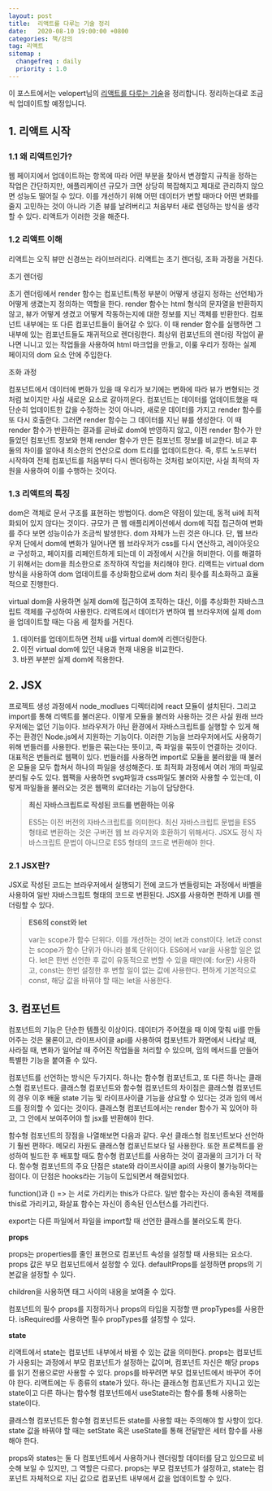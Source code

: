 ```yaml
---
layout: post
title:  리액트를 다루는 기술 정리
date:   2020-08-10 19:00:00 +0800
categories: 책/강의
tag: 리액트
sitemap :
  changefreq : daily
  priority : 1.0
---
```


이 포스트에서는 velopert님의 [리액트를 다루는 기술](https://book.naver.com/bookdb/book_detail.nhn?bid=15372757)을 정리합니다. 정리하는대로 조금씩 업데이트할 예정입니다.

## 1. 리액트 시작

### 1.1 왜 리액트인가?

웹 페이지에서 업데이트하는 항목에 따라 어떤 부분을 찾아서 변경할지 규칙을 정하는 작업은 간단하지만, 애플리케이션 규모가 크면 상당히 복잡해지고 제대로 관리하지 않으면 성능도 떨어질 수 있다. 이를 개선하기 위해 어떤 데이터가 변할 때마다 어떤 변화를 줄지 고민하는 것이 아니라 기존 뷰를 날려버리고 처음부터 새로 렌덩하는 방식을 생각할 수 있다. 리액트가 이러한 것을 해준다.

### 1.2 리액트 이해

리액트는 오직 뷰만 신경쓰는 라이브러리다. 리액트는 초기 렌더링, 조화 과정을 거친다. 

초기 렌더링

초기 렌더링에서 render 함수는 컴포넌트(특정 부분이 어떻게 생길지 정하는 선언체)가 어떻게 생겼는지 정의하는 역할을 한다. render 함수는 html 형식의 문자열을 반환하지 않고, 뷰가 어떻게 생겼고 어떻게 작동하는지에 대한 정보를 지닌 객체를 반환한다. 컴포넌트 내부에는 또 다른 컴포넌트들이 들어갈 수 있다. 이 때 render 함수를 실행하면 그 내부에 있는 컴포넌트들도 재귀적으로 렌더링한다. 최상위 컴포넌트의 렌더링 작업이 끝나면 니니고 있는 작업들을 사용하여 html 마크업을 만들고, 이룰 우리가 정하는 실제 페이지의 dom 요소 안에 주입한다.

조화 과정

컴포넌트에서 데이터에 변화가 있을 때 우리가 보기에는 변화에 따라 뷰가 변형되는 것처럼 보이지만 사실 새로운 요소로 갈아끼운다. 컴포넌트는 데이터를 업데이트했을 때 단순히 업데이트한 값을 수정하는 것이 아니라, 새로운 데이터를 가지고 render 함수를 또 다시 호출한다. 그러면 render 함수는 그 데이터를 지닌 뷰를 생성한다. 이 때 render 함수가 반환하는 결과를 곧바로 dom에 반영하지 않고, 이전 render 함수가 만들었던 컴포넌트 정보와 현재 render 함수가 만든 컴포넌트 정보를 비교한다. 비교 후  둘의 차이를 알아내 최소한의 연산으로 dom 트리를 업데이트한다. 즉, 루트 노드부터 시작하여 전체 컴포넌트를 처음부터 다시 렌더링하는 것처럼 보이지만, 사실 최적의 자원을 사용하여 이를 수행하는 것이다.

### 1.3 리액트의 특징

dom은 객체로 문서 구조를 표현하는 방법이다. dom은 약점이 있는데, 동적 ui에 최적화되어 있지 않다는 것이다. 규모가 큰 웹 애플리케이션에서 dom에 직접 접근하여 변화를 주다 보면 성능이슈가 조금씩 발생한다. dom 자체가 느린 것은 아니다. 단, 웹 브라우저 단에서 dom에 변화가 일어나면 웹 브라우저가 css를 다시 연산하고, 레이아웃으 ㄹ 구성하고, 페이지를 리페인트하게 되는데 이 과정에서 시간을 허비한다. 이를 해결하기 위해서는 dom을 최소한으로 조작하여 작업을 처리해야 한다. 리액트는 virtual dom 방식을 사용하여 dom 업데이트를 추상화함으로써 dom 처리 횟수를 최소화하고 효율적으로 진행한다.

virtual dom을 사용하면 실제 dom에 접근하여 조작하는 대신, 이를 추상화한 자바스크립트 객체를 구성하여 사용한다. 리액트에서 데이터가 변하여 웹 브라우저에 실제 dom을 업데이트할 때는 다음 세 절차를 거친다.

1. 데이터를 업데이트하면 전체 ui를 virtual dom에 리렌더링한다.
2. 이전 virtual dom에 있던 내용과 현재 내용을 비교한다.
3. 바뀐 부분만 실제 dom에 적용한다.

## 2. JSX

프로젝트 생성 과정에서 node_modlues 디렉터리에 react 모듈이 설치된다. 그리고 import를 통해 리액트를 불러온다. 이렇게 모듈을 불러와 사용하는 것은 사실 원래 브라우저에는 없던 기능이다. 브라우저가 아닌 환경에서 자바스크립트를 실행할 수 있게 해주는 환경인 Node.js에서 지원하는 기능이다. 이러한 기능을 브라우저에서도 사용하기 위해 번들러를 사용한다. 번들은 묶는다는 뜻이고, 즉 파일을 묶듯이 연결하는 것이다. 대표적은 번들러로 웹팩이 있다. 번들러를 사용하면 import로 모듈을 불러왔을 때 불러온 모듈을 모두 합쳐서 하나의 파일을 생성해준다. 또 최적화 과정에서 여러 개의 파일로 분리될 수도 있다. 웹팩을 사용하면 svg파일과 css파일도 불러와 사용할 수 있는데, 이렇게 파일들을 불러오는 것은 웹팩의 로더라는 기능이 담당한다. 

> **최신 자바스크립트로 작성된 코드를 변환하는 이유**
>
> ES5는 이전 버전의 자바스크립트를 의미한다. 최신 자바스크립트 문법을 ES5 형태로 변환하는 것은 구버전 웹 브 라우저와 호환하기 위해서다. JSX도 정식 자바스크립트 문법이 아니므로 ES5 형태의 코드로 변환해야 한다.

### 2.1 JSX란?

JSX로 작성된 코드는 브라우저에서 실행되기 전에 코드가 번들링되는 과정에서 바벨을 사용하여 일반 자바스크립트 형태의 코드로 변환된다. JSX를 사용하면 편하게 UI를 렌더링할 수 있다.

> **ES6의 const와 let**
>
> var는 scope가 함수 단위다. 이를 개선하는 것이 let과 const이다. let과 const는 scope가 함수 단위가 아니라 블록 단위이다. ES6에서 var을 사용할 일은 없다. let은 한번 선언한 후 값이 유동적으로 변할 수 있을 때만(예: for문) 사용하고, const는 한번 설정한 후 변할 일이 없는 값에 사용한다. 편하게 기본적으로 const, 해당 값을 바꿔야 할 때는 let을 사용한다.

## 3. 컴포넌트

컴포넌트의 기능은 단순한 템플릿 이상이다. 데이터가 주어졌을 때 이에 맞춰 ui를 만들어주는 것은 물론이고, 라이프사이클 api를 사용하여 컴포넌트가 화면에서 나타날 때, 사라질 때, 변화가 일어날 때 주어진 작업들을 처리할 수 있으며, 임의 메서드를 만들어 특별한 기능을 붙여줄 수 있다.

컴포넌트를 선언하는 방식은 두가지다. 하나는 함수형 컴포넌트고, 또 다른 하나는 클래스형 컴포넌트다. 클래스형 컴포넌트와 함수형 컴포넌트의 차이점은 클래스형 컴포넌트의 경우 이후 배울 state 기능 및 라이프사이클 기능을 상요할 수 있다는 것과 임의 메서드를 정의할 수 있다는 것이다. 클래스형 컴포넌트에서는 render 함수가 꼭 있어야 하고, 그 안에서 보여주어야 할 jsx를 반환해야 한다. 

함수형 컴포넌트의 장점을 나열해보면 다음과 같다. 우선 클래스형 컴포넌트보다 선언하기 훨씬 편하다. 메모리 자원도 클래스형 컴포넌트보다 덜 사용한다. 또한 프로젝트를 완성하여 빌드한 후 배포할 때도 함수형 컴포넌트를 사용하는 것이 결과물의 크기가 더 작다. 함수형 컴포넌트의 주요 단점은 state와 라이프사이클 api의 사용이 불가능하다는 점이다. 이 단점은 hooks라는 기능이 도입되면서 해결되었다.

function()과 () => 는 서로 가리키는 this가 다르다. 일반 함수는 자신이 종속된 객체를 this로 가리키고, 화살표 함수는 자신이 종속된 인스턴스를 가리킨다. 

export는 다른 파일에서 파일을 import할 때 선언한 클래스를 불러오도록 한다.

**props**

props는 properties를 줄인 표현으로 컴포넌트 속성을 설정할 때 사용되는 요소다. props 값은 부모 컴포넌트에서 설정할 수 있다. defaultProps를 설정하면 props의 기본값을 설정할 수 있다.

children을 사용하면 태그 사이의 내용을 보여줄 수 있다.

컴포넌트의 필수 props를 지정하거나 props의 타입을 지정할 땐 propTypes를 사용한다. isRequired를 사용하면 필수 propTypes를 설정할 수 있다.

**state**

리액트에서 state는 컴포넌트 내부에서 바뀔 수 있는 값을 의미한다. props는 컴포넌트가 사용되는 과정에서 부모 컴포넌트가 설정하는 값이며, 컴포넌트 자신은 해당 props를 읽기 전용으로만 사용할 수 있다. props를 바꾸려면 부모 컴포넌트에서 바꾸어 주어야 한다. 리액트에는 두 종류의 state가 있다. 하나는 클래스형 컴포넌트가 지니고 있는 state이고 다른 하나는 함수형 컴포넌트에서 useState라는 함수를 통해 사용하는 state이다.

클래스형 컴포넌트든 함수형 컴포넌트든 state를 사용할 때는 주의해야 할 사항이 있다. state 값을 바꿔야 할 때는 setState 혹은 useState를 통해 전달받은 세터 함수를 사용해야 한다.

props와 states는 둘 다 컴포넌트에서 사용하거나 렌더링할 데이터를 담고 있으므로 비슷해 보일 수 있지만, 그 역할은 다르다. props는 부모 컴포넌트가 설정하고, state는 컴포넌트 자체적으로 지닌 값으로 컴포넌트 내부에서 값을 업데이트할 수 있다.
